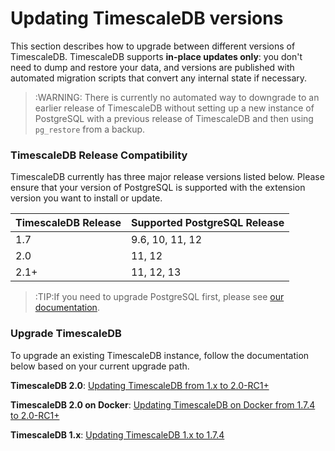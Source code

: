 # Updating TimescaleDB versions [](update)

This section describes how to upgrade between different versions of
TimescaleDB. TimescaleDB supports **in-place updates only**:
you don't need to dump and restore your data, and versions are published with
automated migration scripts that convert any internal state if necessary.

>:WARNING: There is currently no automated way to downgrade to an earlier release of TimescaleDB without setting up 
>a new instance of PostgreSQL with a previous release of TimescaleDB and then using `pg_restore`
>from a backup.

### TimescaleDB Release Compatibility [](compatibility)

TimescaleDB currently has three major release versions listed below. Please ensure that your version of
PostgreSQL is supported with the extension version you want to install or update.

 TimescaleDB Release |   Supported PostgreSQL Release
 --------------------|-------------------------------
 1.7                 | 9.6, 10, 11, 12
 2.0                 | 11, 12
 2.1+                | 11, 12, 13

>:TIP:If you need to upgrade PostgreSQL first, please see [our documentation][upgrade-pg].

### Upgrade TimescaleDB

To upgrade an existing TimescaleDB instance, follow the documentation below based on
your current upgrade path.

**TimescaleDB 2.0**: [Updating TimescaleDB from 1.x to 2.0-RC1+][update-tsdb-2]

**TimescaleDB 2.0 on Docker**: [Updating TimescaleDB on Docker from 1.7.4 to 2.0-RC1+][update-docker]

**TimescaleDB 1.x**: [Updating TimescaleDB 1.x to 1.7.4][update-tsdb-1]


[upgrade-pg]: /update-timescaledb/upgrade-pg
[update-tsdb-1]: https://docs.timescale.com/v1.7/update-timescaledb/update-tsdb-1
[update-tsdb-2]: /update-timescaledb/update-tsdb-2
[update-docker]: /update-timescaledb/update-docker
